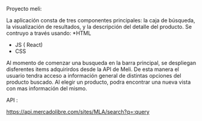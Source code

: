 Proyecto meli:

La aplicación consta de tres componentes principales: la caja de búsqueda, la visualización de resultados, y la descripción del detalle del producto.
Se contruyo a través  usando: 
  *HTML 
  * JS ( React)
  * CSS

Al momento de comenzar una busqueda en la barra principal, se despliegan disferentes items adquirirdos desde la API de Meli. 
De esta manera el usuario tendra acceso a información general de distintas opciones del producto buscado. Al elegir un producto, podra encontrar una nueva vista con mas información del mismo. 


API :

https://api.mercadolibre.com/sites/MLA/search?q=​:query


